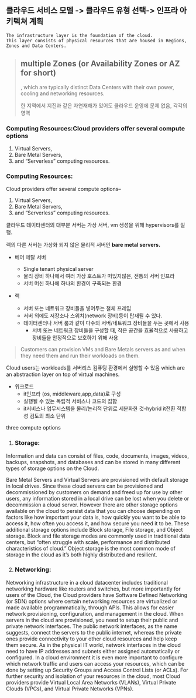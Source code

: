 ## 클라우드 서비스 모델 -> 클라우드 유형 선택-> 인프라 아키텍쳐 계획

    The infrastructure layer is the foundation of the cloud.
    This layer consists of physical resources that are housed in Regions, Zones and Data Centers.

>## multiple Zones (or Availability Zones or AZ for short)
>, which are typically distinct Data Centers with their own power, cooling and networking resources.
>
> 한 지역에서 지진과 같은 자연재해가 있어도 클라우드 운영에 문제 없음, 각각의 영역

### Computing Resources:Cloud providers offer several compute options
1. Virtual Servers, 
2. Bare Metal Servers, 
3. and “Serverless” computing resources.

### Computing Resources: 

Cloud providers offer several compute options–  
1. Virtual Servers, 
2. Bare Metal Servers, 
3. and “Serverless” computing resources.


클라우드 데이타센터의 대부분 서버는 가상 서버, vm 생성을 위해 hypervisors를 실행. 

랙의 다른 서버는 가상화 되지 않은 물리적 서버인 **bare metal servers.**

* 베어 메탈 서버
  * Single tenant physical server
  * 물리 장비 하나에서 여러 가상 호스트가 떠있지않은, 전통의 서버 인프라
  * 서버 머신 하나에 하나의 환경이 구축되는 환경

* 랙
  * 서버 또는 네트워크 장비들을 넣어두는 철체 프레임
  * 서버 외에도 저장소나 스위치(network 장비)등이 탑재될 수 있다.
  * 데이터센터나 서버 룸과 같이 다수의 서버/네트워크 장비들을 두는 곳에서 사용
    * 서버 또는 네트워크 장비들을 구성할 때, 작은 공간을 효율적으로 사용하고 장비들을 안정적으로 보호하기 위해 사용


> Customers can provision VMs and Bare Metals servers as and when they need them and run their workloads on them.

Cloud users는 workloads를 서버리스 컴퓨팅 환경에서 실행할 수 있음  which are an abstraction layer on top of virtual machines.

* 워크로드
  * it인프라 (os, middleware,app,data)로 구성
  * 실행될 수 있는 독립적 서비스나 코드의 집합
  * it서비스나 업무시스템을 물리/논리적 단위로 세분화한 것-hybrid it전환 적합성 검토의 최소 단위
 
 three compute options 
1. ### Storage: 

Information and data 
can consist of files,
code, documents, images, videos, backups, snapshots, and databases 
and can be stored in many different types of storage options on the Cloud.

Bare Metal Servers and Virtual Servers are provisioned with default storage in local drives.
Since these cloud servers can be provisioned and decommissioned by customers on demand and freed up for use by other users, any information stored in a local drive can be lost when you
delete or decommission a cloud server.
However there are other storage options available on the cloud to persist data that you can choose depending on factors like how important your data is, how quickly you want to be able to access it, how often you access it, and how secure you need it to be.
These additional storage options include Block storage, File storage, and Object storage.
Block and file storage modes are commonly used in traditional data centers, but “often struggle with scale, performance and distributed characteristics of cloud.” Object storage is the most common mode of storage in the cloud as it’s both highly distributed and resilient.


2. ### Networking: 
Networking infrastructure in a cloud datacenter includes traditional networking hardware like routers and switches, but more importantly for users of the Cloud, the Cloud providers have Software Defined Networking (or SDN) options where certain networking resources are virtualized or made available programmatically, through APIs.
This allows for easier network provisioning, configuration, and management in the cloud.
When servers in the cloud are provisioned, you need to setup their public and private network interfaces.
The public network interfaces, as the name suggests, connect the servers to the public internet, whereas the private ones provide connectivity to your other cloud resources and help keep them secure.
As in the physical IT world, network interfaces in the cloud need to have IP addresses and subnets either assigned automatically or configured.
In a cloud environment it is even more important to configure which network traffic and users can access your resources, which can be done by setting up Security Groups and Access Control Lists (or ACLs).
For further security and isolation of your resources in the cloud, most Cloud providers
provide Virtual Local Area Networks (VLANs), Virtual Private Clouds (VPCs), and Virtual
Private Networks (VPNs).